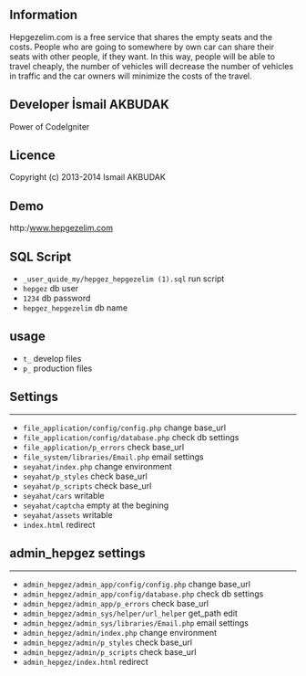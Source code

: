 ## Information
 Hepgezelim.com is a free service that shares the empty seats and  the costs. People who are going to somewhere by own car can share their seats with other people, if they want. In this way, people will be able to travel cheaply, the number of vehicles  will decrease the number of vehicles in traffic and the car owners will minimize the costs of the travel. 
 
## Developer İsmail AKBUDAK
Power of CodeIgniter

## Licence
Copyright (c) 2013-2014 Ismail AKBUDAK
 
## Demo
http:/www.hepgezelim.com

## SQL Script
+ `_user_quide_my/hepgez_hepgezelim (1).sql`  run script
+  `hepgez` db user
+  `1234` db password
+  `hepgez_hepgezelim` db name

## usage 
+ `t_`  develop files
+ `p_`   production files

## Settings
------------------------------------------------------- 
+ `file_application/config/config.php`      change base_url 
+ `file_application/config/database.php`    check db settings		 
+ `file_application/p_errors`               check base_url 				
+ `file_system/libraries/Email.php`         email settings
+ `seyahat/index.php`                       change environment				
+ `seyahat/p_styles`                        check base_url  				
+ `seyahat/p_scripts`                       check base_url   				  
+ `seyahat/cars`                            writable
+ `seyahat/captcha`                         empty at the begining
+ `seyahat/assets`                          writable
+ `index.html`                              redirect 			

## admin_hepgez settings
--------------------------------------------------------
+ `admin_hepgez/admin_app/config/config.php`        change base_url 					                                        
+ `admin_hepgez/admin_app/config/database.php`      check db settings             
+ `admin_hepgez/admin_app/p_errors`                 check base_url   		                                      
+ `admin_hepgez/admin_sys/helper/url_helper`        get_path edit
+ `admin_hepgez/admin_sys/libraries/Email.php`      email settings
+ `admin_hepgez/admin/index.php`                    change environment  		                                       
+ `admin_hepgez/admin/p_styles`                     check base_url  		                                      
+ `admin_hepgez/admin/p_scripts`                    check base_url		                                       
+ `admin_hepgez/index.html`                         redirect


 
